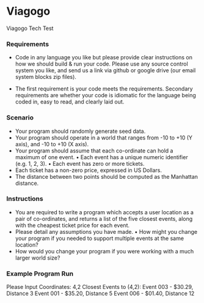 # Viagogo
Viagogo Tech Test

### Requirements

- Code in any language you like but please provide clear instructions on how we should build & run your code.
Please use any source control system you like, and send us a link via github or google drive (our email system blocks zip files).

- The first requirement is your code meets the requirements.
Secondary requirements are whether your code is idiomatic for the language being coded in, easy to read, and clearly laid out.

### Scenario

- Your program should randomly generate seed data.
- Your program should operate in a world that ranges from -10 to +10 (Y axis), and -10 to +10 (X axis).
- Your program should assume that each co-ordinate can hold a maximum of one event. • Each event has a unique numeric identifier (e.g. 1, 2, 3). • Each event has zero or more tickets.
- Each ticket has a non-zero price, expressed in US Dollars.
- The distance between two points should be computed as the Manhattan distance.


### Instructions

- You are required to write a program which accepts a user location as a pair of co-ordinates, and returns a list of the five closest events, along with the cheapest ticket price for each event.
- Please detail any assumptions you have made. • How might you change your program if you needed to support multiple events at the same location?
- How would you change your program if you were working with a much larger world size?

### Example Program Run

Please Input Coordinates:
4,2
Closest Events to (4,2):
Event 003 - $30.29, Distance 3
Event 001 - $35.20, Distance 5
Event 006 - $01.40, Distance 12

